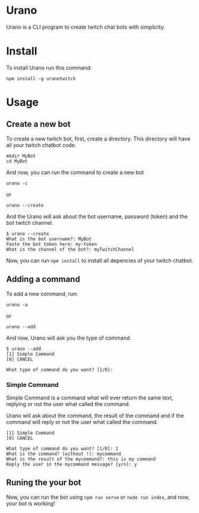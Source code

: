 # Urano

Urano is a CLI program to create twitch chat bots with simplicity.

# Install

To install Urano run this command:

`npm install -g uranotwitch`

# Usage

## Create a new bot

To create a new twitch bot, first, create a directory. This directory will have all your twitch chatbot code.

```
mkdir MyBot
cd MyBot
```

And now, you can run the command to create a new bot

`urano -c`

or

`urano --create`

And the Urano will ask about the bot username, password (token) and the bot twitch channel.

```
$ urano --create
What is the bot username?: MyBot
Paste the bot token here: my-token
What is the channel of the bot?: myTwitchChannel
```

Now, you can run `npm install` to install all depencies of your twitch chatbot.

## Adding a command

To add a new command, run:

`urano -a`

or

`urano --add`

And now, Urano will ask you the type of command.

```
$ urano --add
[1] Simple Command
[0] CANCEL

What type of command do you want? [1/0]:
```

### Simple Command

Simple Command is a command what will ever return the same text, replying or not the user what called the command.

Urano will ask about the command, the result of the command and if the command will reply or not the user what called the command.

```
[1] Simple Command
[0] CANCEL

What type of command do you want? [1/0]: 1
What is the command? (without !): mycommand
What is the result of the mycommand?: this is my command
Reply the user in the mycommand message? [y/n]: y
```

## Runing the your bot

Now, you can run the bot using `npm run serve` or `node run index`, and now, your bot is working!
